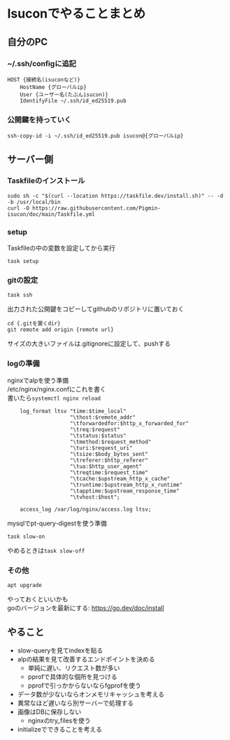 # Isuconでやることまとめ

## 自分のPC

### ~/.ssh/configに追記
```
HOST {接続名(isuconなど)}
    HostName {グローバルip}
    User {ユーザー名(たぶんisucon)}
    IdentifyFile ~/.ssh/id_ed25519.pub
```

### 公開鍵を持っていく
```
ssh-copy-id -i ~/.ssh/id_ed25519.pub isucon@{グローバルip}
```


## サーバー側

### Taskfileのインストール
```
sudo sh -c "$(curl --location https://taskfile.dev/install.sh)" -- -d -b /usr/local/bin
curl -O https://raw.githubusercontent.com/Pigmin-isucon/doc/main/Taskfile.yml
```

### setup
Taskfileの中の変数を設定してから実行
```
task setup
```

### gitの設定
```
task ssh
```
出力された公開鍵をコピーしてgithubのリポジトリに置いておく
```
cd {.gitを置くdir}
git remote add origin {remote url}
```
サイズの大きいファイルは.gitignoreに設定して、pushする

### logの準備
nginxでalpを使う準備  
/etc/nginx/nginx.confにこれを書く  
書いたら`systemctl nginx reload`
```
    log_format ltsv "time:$time_local"  
                    "\thost:$remote_addr"  
                    "\tforwardedfor:$http_x_forwarded_for"  
                    "\treq:$request" 
                    "\tstatus:$status" 
                    "\tmethod:$request_method" 
                    "\turi:$request_uri" 
                    "\tsize:$body_bytes_sent" 
                    "\treferer:$http_referer" 
                    "\tua:$http_user_agent" 
                    "\treqtime:$request_time" 
                    "\tcache:$upstream_http_x_cache" 
                    "\truntime:$upstream_http_x_runtime" 
                    "\tapptime:$upstream_response_time" 
                    "\tvhost:$host"; 
    
    access_log /var/log/nginx/access.log ltsv; 
```

mysqlでpt-query-digestを使う準備
```
task slow-on
```
やめるときは`task slow-off`

### その他
```
apt upgrade
```
やっておくといいかも  
goのバージョンを最新にする: https://go.dev/doc/install

## やること
- slow-queryを見てindexを貼る
- alpの結果を見て改善するエンドポイントを決める
    - 単純に遅い、リクエスト数が多い
    - pprofで具体的な個所を見つける
    - pprofで引っかからないならfgprofを使う
- データ数が少ないならオンメモリキャッシュを考える
- 異常なほど遅いなら別サーバーで処理する
- 画像はDBに保存しない
    - nginxのtry_filesを使う
- initializeでできることを考える

